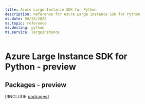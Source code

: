 ```yaml
---
title: Azure Large Instance SDK for Python
description: Reference for Azure Large Instance SDK for Python
ms.date: 06/26/2025
ms.topic: reference
ms.devlang: python
ms.service: largeinstance
---
```

# Azure Large Instance SDK for Python - preview
## Packages - preview
[!INCLUDE [packages](large-instance-index.md)]